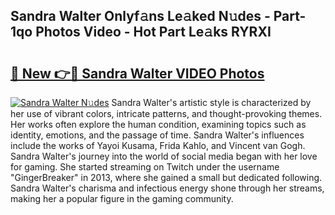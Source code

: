 ## Sandra Walter Onlyf𝚊ns Le𝚊ked N𝚞des - Part-1qo Photos Video - Hot Part Le𝚊ks RYRXI

# <h2><a href="http://ab48729.deff.icu/?id=Sandra+Walter">🔗 New 👉🔴 Sandra Walter VIDEO Photos</a></h2>

[![Sandra Walter N𝚞des](https://i.imgur.com/rIISA9y.gif)](http://ab48729.deff.icu/?id=Sandra+Walter)
Sandra Walter's artistic style is characterized by her use of vibrant colors, intricate patterns, and thought-provoking themes. Her works often explore the human condition, examining topics such as identity, emotions, and the passage of time. Sandra Walter's influences include the works of Yayoi Kusama, Frida Kahlo, and Vincent van Gogh. Sandra Walter's journey into the world of social media began with her love for gaming. She started streaming on Twitch under the username "GingerBreaker" in 2013, where she gained a small but dedicated following. Sandra Walter's charisma and infectious energy shone through her streams, making her a popular figure in the gaming community.
